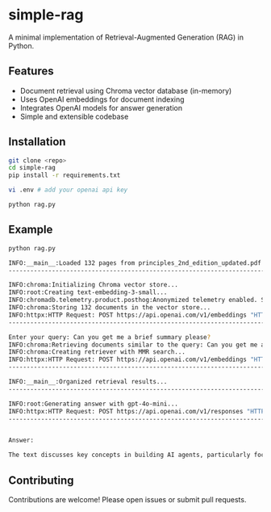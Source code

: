 # simple-rag

A minimal implementation of Retrieval-Augmented Generation (RAG) in Python.

## Features

- Document retrieval using Chroma vector database (in-memory)
- Uses OpenAI embeddings for document indexing
- Integrates OpenAI models for answer generation
- Simple and extensible codebase

## Installation

```bash
git clone <repo>
cd simple-rag
pip install -r requirements.txt

vi .env # add your openai api key

python rag.py
```

## Example

```bash
python rag.py

INFO:__main__:Loaded 132 pages from principles_2nd_edition_updated.pdf...
----------------------------------------------------------------------------------------------------

INFO:chroma:Initializing Chroma vector store...
INFO:root:Creating text-embedding-3-small...
INFO:chromadb.telemetry.product.posthog:Anonymized telemetry enabled. See                     https://docs.trychroma.com/telemetry for more information.
INFO:chroma:Storing 132 documents in the vector store...
INFO:httpx:HTTP Request: POST https://api.openai.com/v1/embeddings "HTTP/1.1 200 OK"
----------------------------------------------------------------------------------------------------

Enter your query: Can you get me a brief summary please?
INFO:chroma:Retrieving documents similar to the query: Can you get me a brief summary please?
INFO:chroma:Creating retriever with MMR search...
INFO:httpx:HTTP Request: POST https://api.openai.com/v1/embeddings "HTTP/1.1 200 OK"
----------------------------------------------------------------------------------------------------

INFO:__main__:Organized retrieval results...
----------------------------------------------------------------------------------------------------

INFO:root:Generating answer with gpt-4o-mini...
INFO:httpx:HTTP Request: POST https://api.openai.com/v1/responses "HTTP/1.1 200 OK"
----------------------------------------------------------------------------------------------------


Answer:

The text discusses key concepts in building AI agents, particularly focusing on memory systems and tracing for debugging. It highlights hierarchical memory, which combines recent interactions with long-term memories to formulate responses, showcasing how this works in a practical example. The text also touches on tracing, a method for monitoring functions in applications to visualize input and output, emphasizing the importance of standardization through OpenTelemetry. The author, Sam Bhagwat, emphasizes the relevance of these principles for developing effective AI applications, particularly in the context of the rapid advancements in large language models.
```

## Contributing

Contributions are welcome! Please open issues or submit pull requests.

